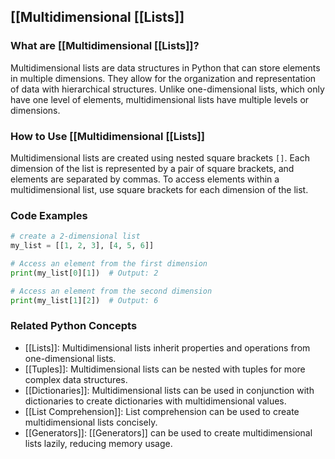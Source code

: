 ## [[Multidimensional [[Lists]]

### What are [[Multidimensional [[Lists]]?
Multidimensional lists are data structures in Python that can store elements in multiple dimensions. They allow for the organization and representation of data with hierarchical structures. Unlike one-dimensional lists, which only have one level of elements, multidimensional lists have multiple levels or dimensions.

### How to Use [[Multidimensional [[Lists]]
Multidimensional lists are created using nested square brackets `[]`. Each dimension of the list is represented by a pair of square brackets, and elements are separated by commas. To access elements within a multidimensional list, use square brackets for each dimension of the list.

### Code Examples
```python
# create a 2-dimensional list
my_list = [[1, 2, 3], [4, 5, 6]]

# Access an element from the first dimension
print(my_list[0][1])  # Output: 2

# Access an element from the second dimension
print(my_list[1][2])  # Output: 6
```

### Related Python Concepts

- [[Lists]]: Multidimensional lists inherit properties and operations from one-dimensional lists.
- [[Tuples]]: Multidimensional lists can be nested with tuples for more complex data structures.
- [[Dictionaries]]: Multidimensional lists can be used in conjunction with dictionaries to create dictionaries with multidimensional values.
- [[List Comprehension]]: List comprehension can be used to create multidimensional lists concisely.
- [[Generators]]: [[Generators]] can be used to create multidimensional lists lazily, reducing memory usage.
